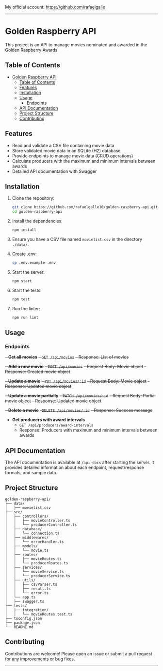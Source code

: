 My official account: https://github.com/rafaelgalle

---

# Golden Raspberry API

This project is an API to manage movies nominated and awarded in the Golden Raspberry Awards.

## Table of Contents

- [Golden Raspberry API](#golden-raspberry-api)
  - [Table of Contents](#table-of-contents)
  - [Features](#features)
  - [Installation](#installation)
  - [Usage](#usage)
    - [Endpoints](#endpoints)
  - [API Documentation](#api-documentation)
  - [Project Structure](#project-structure)
  - [Contributing](#contributing)

## Features

- Read and validate a CSV file containing movie data
- Store validated movie data in an SQLite (H2) database
- ~~Provide endpoints to manage movie data (CRUD operations)~~
- Calculate producers with the maximum and minimum intervals between awards
- Detailed API documentation with Swagger

## Installation

1. Clone the repository:

   ```bash
   git clone https://github.com/rafaelgalle10/golden-raspberry-api.git
   cd golden-raspberry-api
   ```

2. Install the dependencies:

   ```bash
   npm install
   ```

3. Ensure you have a CSV file named `movielist.csv` in the directory `./data/`.

4. Create .env:

   ```bash
   cp .env.example .env
   ```

5. Start the server:

   ```bash
   npm start
   ```

6. Start the tests:

   ```bash
   npm test
   ```

7. Run the linter:

   ```bash
   npm run lint
   ```
   
## Usage

### Endpoints

~~- **Get all movies**~~
  ~~- `GET /api/movies`~~
  ~~- Response: List of movies~~

~~- **Add a new movie**~~
  ~~- `POST /api/movies`~~
  ~~- Request Body: Movie object~~
  ~~- Response: Created movie object~~

~~- **Update a movie**~~
  ~~- `PUT /api/movies/:id`~~
  ~~- Request Body: Movie object~~
  ~~- Response: Updated movie object~~

~~- **Update a movie partially**~~
  ~~- `PATCH /api/movies/:id`~~
  ~~- Request Body: Partial movie object~~
  ~~- Response: Updated movie object~~

~~- **Delete a movie**~~
  ~~-`DELETE /api/movies/:id`~~
  ~~- Response: Success message~~

- **Get producers with award intervals**
  - `GET /api/producers/award-intervals`
  - Response: Producers with maximum and minimum intervals between awards

## API Documentation

The API documentation is available at `/api-docs` after starting the server. It provides detailed information about each endpoint, request/response formats, and sample data.

## Project Structure

```
golden-raspberry-api/
├── data/
│   ├── movielist.csv
├── src/
│   ├── controllers/
│   │   ├── movieController.ts
│   │   └── producerController.ts
│   ├── database/
│   │   └── connection.ts
│   ├── middlewares/
│   │   └── errorHandler.ts
│   ├── models/
│   │   └── movie.ts
│   ├── routes/
│   │   ├── movieRoutes.ts
│   │   └── producerRoutes.ts
│   ├── services/
│   │   └── movieService.ts
│   │   └── producerService.ts
│   ├── utils/
│   │   ├── csvParser.ts
│   │   ├── result.ts
│   │   └── error.ts
│   └── app.ts
│   ├── swagger.ts
├── tests/
│   ├── integration/
│   │   └── movieRoutes.test.ts
├── tsconfig.json
├── package.json
└── README.md
```

## Contributing

Contributions are welcome! Please open an issue or submit a pull request for any improvements or bug fixes.

---
